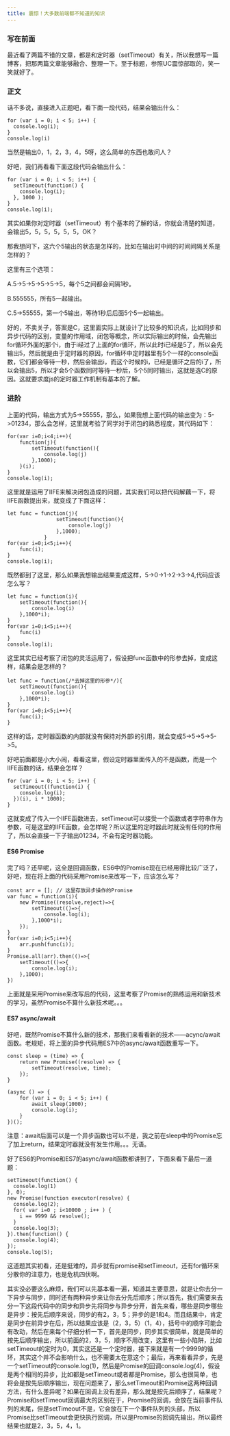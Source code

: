 ```yaml
---
title: 震惊！大多数前端都不知道的知识
---
```


### 写在前面

最近看了两篇不错的文章，都是和定时器（setTimeout）有关，所以我想写一篇博客，把那两篇文章能够融合、整理一下。至于标题，参照UC震惊部取的，笑一笑就好了。

### 正文

话不多说，直接进入正题吧，看下面一段代码，结果会输出什么：

```
for (var i = 0; i < 5; i++) {
  console.log(i);
}
console.log(i)
```
<!-- more -->

当然是输出0，1，2，3，4，5呀，这么简单的东西也敢问人？

好吧，我们再看看下面这段代码会输出什么：

```
for (var i = 0; i < 5; i++) {
  setTimeout(function() {
    console.log(i);
  }, 1000 );
}
console.log(i);
```

其实如果你对定时器（setTimeout）有个基本的了解的话，你就会清楚的知道，会输出5，5，5，5，5，5，OK？

那我想问下，这六个5输出的状态是怎样的，比如在输出时中间的时间间隔关系是怎样的？

这里有三个选项：

A.5->5->5->5->5->5，每个5之间都会间隔1秒。

B.555555，所有5一起输出。

C.5->55555，第一个5输出，等待1秒后后面5个5一起输出。

好的，不卖关子，答案是C，这里面实际上就设计了比较多的知识点，比如同步和异步代码的区别，变量的作用域，闭包等概念，所以实际输出的时候，会先输出for循环外面的那个i，由于i经过了上面的for循环，所以此时i已经是5了，所以会先输出5，然后就是由于定时器的原因，for循环中定时器里有5个一样的console函数，它们都会等待一秒，然后会输出i，而这个时候的i，已经是循环之后的i了，所以会输出5，所以才会5个函数同时等待一秒后，5个5同时输出，这就是选C的原因。这就要求度js的定时器工作机制有基本的了解。

### 进阶

上面的代码，输出方式为5->55555，那么，如果我想上面代码的输出变为：5->01234，那么会怎样，这里就考验了同学对于闭包的熟悉程度，其代码如下：

```
for(var i=0;i<4;i++){
	function(j){
		setTimeout(function(){
			console.log(j)
		},1000);
	}(i);
}
console.log(i);
```

这里就是运用了IIFE来解决闭包造成的问题，其实我们可以把代码解藕一下，将IIFE函数提出来，就变成了下面这样：

```
let func = function(j){
				setTimeout(function(){
					console.log(j)
				},1000);
			}
for(var i=0;i<5;i++){
	func(i);
}
console.log(i);
```

既然都到了这里，那么如果我想输出结果变成这样，5->0->1->2->3->4,代码应该怎么写？

```
let func = function(i){
	setTimeout(function(){
		console.log(i)
	},1000*i);
}
for(var i=0;i<5;i++){
	func(i)
}
console.log(i);
```

这里其实已经考察了闭包的灵活运用了，假设把func函数中的形参去掉，变成这样，结果会是怎样的？

```
let func = function(/*去掉这里的形参*/){
	setTimeout(function(){
		console.log(i)
	},1000*i);
}
for(var i=0;i<5;i++){
	func(i);
}
```

这样的话，定时器函数的内部就没有保持对外部i的引用，就会变成5->5->5->5->5。

好吧前面都是小大小闹，看看这里，假设定时器里面传入的不是函数，而是一个IIFE函数的话，结果会怎样？

```
for (var i = 0; i < 5; i++) {
  setTimeout((function(i) {
    console.log(i);
  })(i), i * 1000);
}
```

这就变成了传入一个IIFE函数进去，setTimeout可以接受一个函数或者字符串作为参数，可是这里的IIFE函数，会怎样呢？所以这里的定时器此时就没有任何的作用了，所以会直接一下子输出01234，不会有定时器功能。

#### ES6 Promise

完了吗？还早呢，这全是回调函数，ES6中的Promise现在已经用得比较广泛了，好吧，现在将上面的代码采用Promise来改写一下，应该怎么写？

```
const arr = []; // 这里存放异步操作的Promise
var func = function(i){
	new Promise((resolve,reject)=>{
		setTimeout(()=>{
			console.log(i);
		},1000*i);
	});
}
for(var i=0;i<5;i++){
	arr.push(func(i));
}
Promise.all(arr).then(()=>{
	setTimeout(()=>{
		console.log(i);
	},1000);
})
```

上面就是采用Promise来改写后的代码，这里考察了Promise的熟练运用和新技术的学习，虽然Promise不算什么新技术呢。。。

#### ES7 async/await

好吧，既然Promise不算什么新的技术，那我们来看看新的技术——acync/await函数。老规矩，将上面的异步代码用ES7中的async/await函数重写一下。

```
const sleep = (time) => {
	return new Promise((resolve) => {
    	setTimeout(resolve, time);
	});
}

(async () => {
    for (var i = 0; i < 5; i++) {
        await sleep(1000);
        console.log(i);
    }
})();
```

注意：await后面可以是一个异步函数也可以不是，我之前在sleep中的Promise忘了加上return，结果定时器就没有发生作用。。。无语。

好了ES6的Promise和ES7的async/await函数都讲到了，下面来看下最后一道题：

```
setTimeout(function() {
  console.log(1)
}, 0);
new Promise(function executor(resolve) {
  console.log(2);
  for( var i=0 ; i<10000 ; i++ ) {
    i == 9999 && resolve();
  }
  console.log(3);
}).then(function() {
  console.log(4);
});
console.log(5);
```

这道题其实初看，还是挺难的，异步就有promise和setTimeout，还有for循环来分散你的注意力，也是危机四伏啊。

其实没必要这么麻烦，我们可以先基本看一遍，知道其主要意思，就是让你去分一下异步与同步，同时还有两种异步来让你去分先后顺序；所以首先，我们需要来去分一下这段代码中的同步和异步先将同步与异步分开，首先来看，哪些是同步哪些是异步：按先后顺序来说，同步的有2，3，5；异步的是1和4。而且结果中，肯定是同步在前异步在后，所以结果应该是（2，3，5）（1，4），括号中的顺序可能会有改动，然后在来每个仔细分析一下，首先是同步，同步其实很简单，就是简单的按先后顺序输出，所以前面的2，3，5，顺序不用改变，这里有一些小陷阱，比如setTimeout的定时为0，其实这还是一个定时器，接下来就是有一个9999的循环，其实这个并不会影响什么，也不需要太在意这个；最后，再来看看异步，先是一个setTimeout的console.log(1)，然后是Promise的回调console.log(4)，假设是两个相同的异步，比如都是setTimeout或者都是Promise，那么也很简单，也将会是按先后顺序输出，现在问题来了，那么setTimeout和Promise这两种回调方法，有什么差异呢？如果在回调上没有差异，那么就是按先后顺序了，结果呢？Promise和setTimeout回调最大的区别在于，Promise的回调，会放在当前事件队列的末尾，但是setTimeout不是，它会放在下一个事件队列的头部，所以Promise比setTimeout会更快执行回调，所以是Promise的回调先输出，所以最终结果也就是2，3，5，4，1。